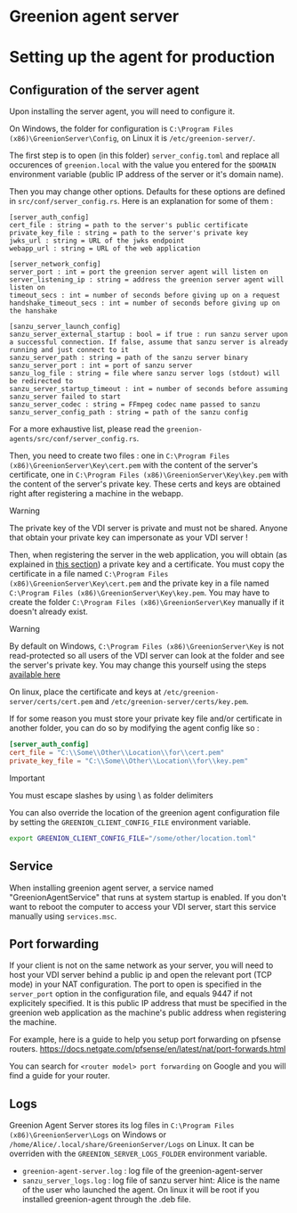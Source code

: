 # Greenion agent server

# Setting up the agent for production

## Configuration of the server agent

Upon installing the server agent, you will need to configure it.

On Windows, the folder for configuration is `C:\Program Files (x86)\GreenionServer\Config`, on Linux it is `/etc/greenion-server/`.

The first step is to open (in this folder) `server_config.toml` and replace all occurences of `greenion.local` with the value you entered for the `$DOMAIN` environment variable (public IP address of the server or it's domain name).

Then you may change other options. Defaults for these options are defined in `src/conf/server_config.rs`. Here is an explanation for some of them : 

```
[server_auth_config]
cert_file : string = path to the server's public certificate
private_key_file : string = path to the server's private key
jwks_url : string = URL of the jwks endpoint
webapp_url : string = URL of the web application

[server_network_config]
server_port : int = port the greenion server agent will listen on
server_listening_ip : string = address the greenion server agent will listen on
timeout_secs : int = number of seconds before giving up on a request
handshake_timeout_secs : int = number of seconds before giving up on the hanshake

[sanzu_server_launch_config]
sanzu_server_external_startup : bool = if true : run sanzu server upon a successful connection. If false, assume that sanzu server is already running and just connect to it
sanzu_server_path : string = path of the sanzu server binary
sanzu_server_port : int = port of sanzu server
sanzu_log_file : string = file where sanzu server logs (stdout) will be redirected to
sanzu_server_startup_timeout : int = number of seconds before assuming sanzu_server failed to start
sanzu_server_codec : string = FFmpeg codec name passed to sanzu
sanzu_server_config_path : string = path of the sanzu config
```

For a more exhaustive list, please read the `greenion-agents/src/conf/server_config.rs`.

Then, you need to create two files : one in `C:\Program Files (x86)\GreenionServer\Key\cert.pem` with the content of the server's certificate, one in `C:\Program Files (x86)\GreenionServer\Key\key.pem` with the content of the server's private key. These certs and keys are obtained right after registering a machine in the webapp.

> [!WARNING]
> The private key of the VDI server is private and must not be shared. Anyone that obtain your private key can impersonate as your VDI server !


Then, when registering the server in the web application, you will obtain (as explained in [this section](<README#Infrastructure for authentication>)) a private key and a certificate. You must copy the certificate in a file named `C:\Program Files (x86)\GreenionServer\Key\cert.pem` and the private key in a file named `C:\Program Files (x86)\GreenionServer\Key\key.pem`. You may have to create the folder `C:\Program Files (x86)\GreenionServer\Key` manually if it doesn't already exist.

> [!WARNING]  
> By default on Windows, `C:\Program Files (x86)\GreenionServer\Key` is not read-protected so all users of the VDI server can look at the folder and see the server's private key. You may change this yourself using the steps [available here](https://answers.microsoft.com/en-us/windows/forum/all/how-do-i-change-folder-and-file-permissions/465f2b42-63dd-4486-8dd1-c870290efeed)


On linux, place the certificate and keys at `/etc/greenion-server/certs/cert.pem` and `/etc/greenion-server/certs/key.pem`.


If for some reason you must store your private key file and/or certificate in another folder, you can do so by modifying the agent config like so : 

```toml
[server_auth_config]
cert_file = "C:\\Some\\Other\\Location\\for\\cert.pem"
private_key_file = "C:\\Some\\Other\\Location\\for\\key.pem"
```

> [!IMPORTANT]
> You must escape slashes by using \\ as folder delimiters

You can also override the location of the greenion agent configuration file by setting the `GREENION_CLIENT_CONFIG_FILE` environment variable.

```sh
export GREENION_CLIENT_CONFIG_FILE="/some/other/location.toml"
```

## Service

When installing greenion agent server, a service named "GreenionAgentService" that runs at system startup is enabled. If you don't want to reboot the computer to access your VDI server, start this service manually using `services.msc`.

## Port forwarding

If your client is not on the same network as your server, you will need to host your VDI server behind a public ip and open the relevant port (TCP mode) in your NAT configuration. The port to open is specified in the `server_port` option in the configuration file, and equals 9447 if not explicitely specified.
It is this public IP address that must be specified in the greenion web application as the machine's public address when registering the machine.

For example, here is a guide to help you setup port forwarding on pfsense routers.
https://docs.netgate.com/pfsense/en/latest/nat/port-forwards.html

You can search for `<router model> port forwarding` on Google and you will find a guide for your router.


## Logs

Greenion Agent Server stores its log files in `C:\Program Files (x86)\GreenionServer\Logs` on Windows or `/home/Alice/.local/share/GreenionServer/Logs` on Linux.
It can be overriden with the `GREENION_SERVER_LOGS_FOLDER` environment variable.
- `greenion-agent-server.log` : log file of the greenion-agent-server
- `sanzu_server_logs.log` : log file of sanzu server
hint: Alice is the name of the user who launched the agent. On linux it will be root if you installed greenion-agent through the .deb file.

